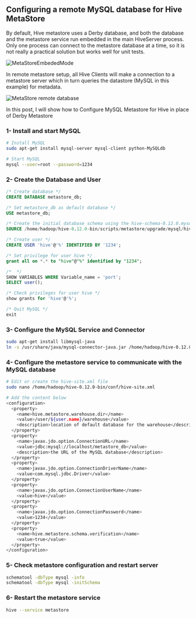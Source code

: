 ## Configuring a remote MySQL database for Hive MetaStore

By default, Hive metastore uses a Derby database, and both the database and the metastore service run embedded in the main HiveServer process. Only one process can connect to the metastore database at a time, so it is not really a practical solution but works well for unit tests.

![MetaStoreEmbededMode](hadoop-Hive-MySQL-MetaStore/img/metastore_embeded_mode.PNG)

In remote metastore setup, all Hive Clients will make a connection to a metastore server which in turn queries the datastore (MySQL in this example) for metadata.

![MetaStore remote database](hadoop-Hive-MySQL-MetaStore/img/metastore_remote_mode.PNG)


In this post, I will show how to Configure MySQL Metastore for Hive in place of Derby Metastore

### 1- Install and start MySQL
```sh
# Install MySQL
sudo apt-get install mysql-server mysql-client python-MySQLdb

# Start MySQL
mysql --user=root --password=1234
```

### 2- Create the Database and User
```sql
/* Create database */
CREATE DATABASE metastore_db;

/* Set metastore_db as default database */
USE metastore_db;

/* Create the initial database schema using the hive-schema-0.12.0.mysql.sql */
SOURCE /home/hadoop/hive-0.12.0-bin/scripts/metastore/upgrade/mysql/hive-schema-0.12.0.mysql.sql;

/* Create user */
CREATE USER 'hive'@'%' IDENTIFIED BY '1234';

/* Set privilege for user hive */
grant all on *.* to "hive"@"%" identified by "1234";

/*  */
SHOW VARIABLES WHERE Variable_name = 'port';
SELECT user();

/* Check privileges for user hive */
show grants for 'hive'@'%';

/* Quit MySQL */
exit

```

### 3- Configure the MySQL Service and Connector
```sh
sudo apt-get install libmysql-java
ln -s /usr/share/java/mysql-connector-java.jar /home/hadoop/hive-0.12.0-bin/lib/mysql-connector-java.jar

```

### 4- Configure the metastore service to communicate with the MySQL database
```sh
# Edit or create the hive-site.xml file
sudo nano /home/hadoop/hive-0.12.0-bin/conf/hive-site.xml

# Add the content below
<configuration>
  <property>
    <name>hive.metastore.warehouse.dir</name>
    <value>/user/${user.name}/warehouse</value>
    <description>location of default database for the warehouse</description>
  </property>
  <property>
    <name>javax.jdo.option.ConnectionURL</name>
    <value>jdbc:mysql://localhost/metastore_db</value>
    <description>the URL of the MySQL database</description>
  </property>
  <property>
    <name>javax.jdo.option.ConnectionDriverName</name>
    <value>com.mysql.jdbc.Driver</value>
  </property>
  <property>
    <name>javax.jdo.option.ConnectionUserName</name>
    <value>hive</value>
  </property>
  <property>
    <name>javax.jdo.option.ConnectionPassword</name>
    <value>1234</value>
  </property>
  <property>
    <name>hive.metastore.schema.verification</name>
    <value>true</value>
  </property>
</configuration>

```

### 5- Check metastore configuration and restart server
```sh
schematool -dbType mysql -info
schematool -dbType mysql -initSchema

```

### 6- Restart the metastore service 
```sh
hive --service metastore

```
